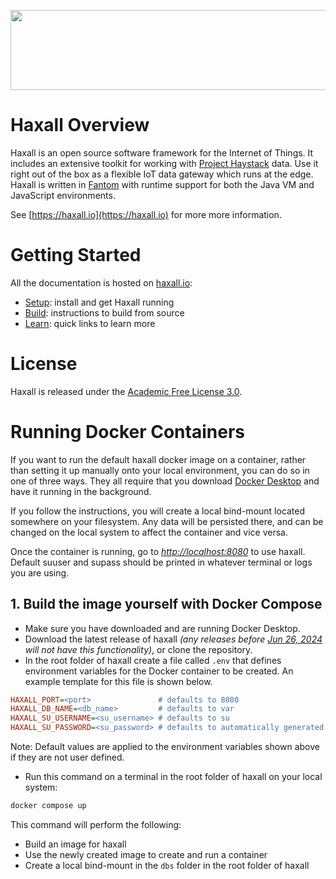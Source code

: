 <p align="center">
  <a href="https://haxall.io/" target="_blank" rel="noopener noreferrer">
    <img src="https://haxall.io/res/haxall-logo.svg" width="550" height="128">
  </a>
</p>

# Haxall Overview
Haxall is an open source software framework for the Internet of Things.
It includes an extensive toolkit for working with [Project Haystack](https://project-haystack.org/)
data. Use it right out of the box as a flexible IoT data gateway which runs at
the edge. Haxall is written in [Fantom](https://fantom.org/) with
runtime support for both the Java VM and JavaScript environments.

See [https://haxall.io](https://haxall.io) for more more information.

# Getting Started

All the documentation is hosted on [haxall.io](https://haxall.io):

- [Setup](https://haxall.io/doc/docHaxall/Setup): install and get Haxall running
- [Build](https://haxall.io/doc/docHaxall/Build): instructions to build from source
- [Learn](https://haxall.io/doc/appendix/learn): quick links to learn more

# License
Haxall is released under the [Academic Free License 3.0](https://opensource.org/licenses/AFL-3.0).


# Running Docker Containers

If you want to run the default haxall docker image on a container, rather than setting it up manually
onto your local environment, you can do so in one of three ways. They all require that you download
[Docker Desktop](https://www.docker.com/products/docker-desktop/) and have it running in the background.

If you follow the instructions, you will create a local bind-mount located somewhere on your filesystem.
Any data will be persisted there, and can be changed on the local system to affect the container and vice versa.

Once the container is running, go to <i><u>http://localhost:8080</i></u> to use haxall. Default suuser and supass
should be printed in whatever terminal or logs you are using.

## 1. Build the image yourself with Docker Compose
- Make sure you have downloaded and are running Docker Desktop.
- Download the latest release of haxall <i>(any releases before <u>Jun 26, 2024</u> will not have this functionality)</i>, or clone the repository.
- In the root folder of haxall create a file called `.env` that defines environment variables for the Docker container to be created.  An example template for this file is shown below.

```ini
HAXALL_PORT=<port>               # defaults to 8080
HAXALL_DB_NAME=<db_name>         # defaults to var
HAXALL_SU_USERNAME=<su_username> # defaults to su
HAXALL_SU_PASSWORD=<su_password> # defaults to automatically generated password
```

Note: Default values are applied to the environment variables shown above if they are not user defined.

- Run this command on a terminal in the root folder of haxall on your local system:
```bash
docker compose up
```

This command will perform the following:
  - Build an image for haxall
  - Use the newly created image to create and run a container
  - Create a local bind-mount in the `dbs` folder in the root folder of haxall
